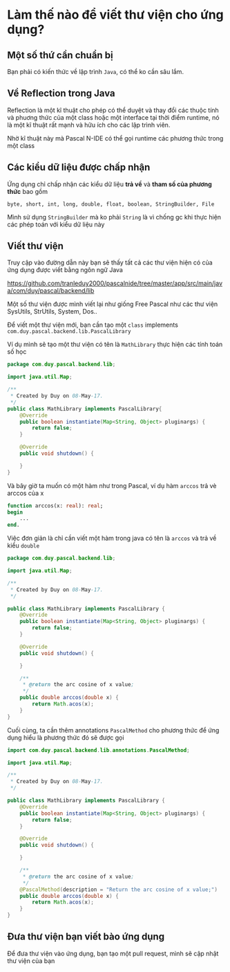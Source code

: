 # Làm thế nào để viết thư viện cho ứng dụng?

## Một số thứ cần chuẩn bị

 Bạn phải có kiến thức về lập trình ``Java``, có thể ko cần sâu lắm.

## Về Reflection trong Java
Reflection là một kĩ thuật cho phép có thể duyệt và thay đổi các thuộc tính và phuơng thức của một class hoặc một interface tại thời điểm runtime, nó là một kĩ thuật rất mạnh và hữu ích cho các lập trình viên.

Nhờ kĩ thuật này mà Pascal N-IDE có thể gọi runtime các phương thức trong một class

## Các kiểu dữ liệu được chấp nhận

Ứng dụng chỉ chấp nhận các kiểu dữ liệu **trả về** và **tham số của phương thức** bao gồm

``byte, short, int, long, double, float, boolean, StringBuilder, File``

Mình sử dụng ``StringBuilder`` mà ko phải ``String`` là vì chống gc khi thực hiện các phép toán với kiểu dữ liệu này

## Viết thư viện

Truy cập vào đường dẫn này bạn sẽ thấy tất cả các thư viện hiện có của ứng dụng được viết bằng ngôn ngữ Java

https://github.com/tranleduy2000/pascalnide/tree/master/app/src/main/java/com/duy/pascal/backend/lib

Một số thư viện được mình viết lại như giống Free Pascal như các thư viện SysUtils, StrUtils, System, Dos..

Để viết một thư viện mới, bạn cần tạo một ``class`` implements ``com.duy.pascal.backend.lib.PascalLibrary``

Ví dụ mình sẽ tạo một thư viện có tên là ``MathLibrary`` thực hiện các tính toán số học

```java
package com.duy.pascal.backend.lib;

import java.util.Map;

/**
 * Created by Duy on 08-May-17.
 */
public class MathLibrary implements PascalLibrary{
    @Override
    public boolean instantiate(Map<String, Object> pluginargs) {
        return false;
    }

    @Override
    public void shutdown() {

    }
}
```

Và bây giờ ta muốn có một hàm như trong Pascal, ví dụ hàm ``arccos`` trả vè arccos của x
```pascal
function arccos(x: real): real;
begin
    ...
end.
```

Việc đơn giản là chỉ cần viết một hàm trong java có tên là ``arccos`` và trả về kiểu ``double``
```java
package com.duy.pascal.backend.lib;

import java.util.Map;

/**
 * Created by Duy on 08-May-17.
 */

public class MathLibrary implements PascalLibrary {
    @Override
    public boolean instantiate(Map<String, Object> pluginargs) {
        return false;
    }

    @Override
    public void shutdown() {

    }

    /**
     * @return the arc cosine of x value;
     */
    public double arccos(double x) {
        return Math.acos(x);
    }
}
```

Cuối cùng, ta cần thêm annotations ``PascalMethod`` cho phương thức để ứng dụng hiểu là phương thức đó sẽ được gọi
```java
import com.duy.pascal.backend.lib.annotations.PascalMethod;

import java.util.Map;

/**
 * Created by Duy on 08-May-17.
 */

public class MathLibrary implements PascalLibrary {
    @Override
    public boolean instantiate(Map<String, Object> pluginargs) {
        return false;
    }

    @Override
    public void shutdown() {

    }

    /**
     * @return the arc cosine of x value;
     */
    @PascalMethod(description = "Return the arc cosine of x value;")
    public double arccos(double x) {
        return Math.acos(x);
    }
}
```

## Đưa thư viện bạn viết bào ứng dụng

Để đưa thư viện vào ứng dụng, bạn tạo một pull request, mình sẽ cập nhật thư viện của bạn

